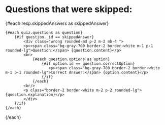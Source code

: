 <h1 class="m-1 p-1 bg-gray-900 border-2 border-white">Questions that were skipped:</h1>
{#each resp.skippedAnswers as skippedAnswer}

    {#each quiz.questions as question}
        {#if question._id == skippedAnswer}
            <div class="wrong rounded-md p-2 m-2 mb-4 ">
            <p><span class="bg-gray-700 border-2 border-white m-1 p-1 rounded-lg">Question:</span> {question.content}</p>
            <br>
                {#each question.options as option}
                    {#if option.id == question.correctOption}
                       <p><span class="bg-gray-700 border-2 border-white m-1 p-1 rounded-lg">Correct Answer:</span> {option.content}</p>
                    {/if}
                {/each}
            <br/>
            <p class="border-2 border-white m-2 p-2 rounded-lg">{question.explanation}</p>    
            </div>
        {/if}
    {/each}
{/each}
